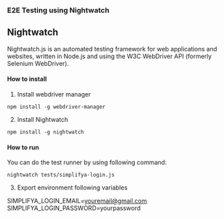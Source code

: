 ### E2E Testing using Nightwatch

## Nightwatch

Nightwatch.js is an automated testing framework for web applications and websites, written in Node.js and using the W3C WebDriver API (formerly Selenium WebDriver).

#### How to install

1. Install webdriver manager

`npm install -g webdriver-manager`

2. Install Nightwatch

`npm install -g nightwatch`


#### How to run

You can do the test runner by using following command:

`nightwatch tests/simplifya-login.js`


3. Export environment following variables

SIMPLIFYA_LOGIN_EMAIL=youremail@gmail.com
SIMPLIFYA_LOGIN_PASSWORD=yourpassword
